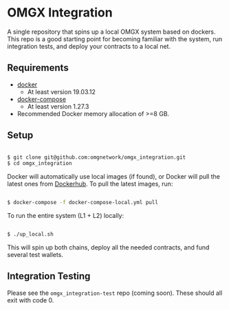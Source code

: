 # OMGX Integration

A single repository that spins up a local OMGX system based on dockers. This repo is a good starting point for becoming familiar with the system, run integration tests, and deploy your contracts to a local net. 

## Requirements

- [docker](https://docs.docker.com/get-docker/)
  - At least version 19.03.12
- [docker-compose](https://docs.docker.com/compose/install/)
  - At least version 1.27.3
- Recommended Docker memory allocation of >=8 GB.

## Setup

```bash

$ git clone git@github.com:omgnetwork/omgx_integration.git
$ cd omgx_integration

```

Docker will automatically use local images (if found), or Docker will pull the latest ones from [Dockerhub](https://hub.docker.com/u/omgx). To pull the latest images, run:

```bash

$ docker-compose -f docker-compose-local.yml pull

```

To run the entire system (L1 + L2) locally:

```bash

$ ./up_local.sh

```

This will spin up both chains, deploy all the needed contracts, and fund several test wallets. 

## Integration Testing

Please see the `omgx_integration-test` repo (coming soon). These should all exit with code 0.